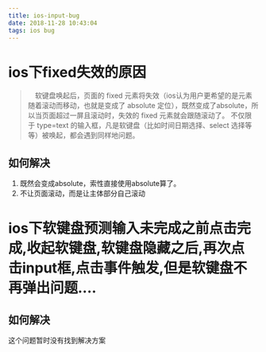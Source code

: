 ```yaml
---
title: ios-input-bug
date: 2018-11-28 10:43:04
tags: ios bug
---
```


# ios下fixed失效的原因

> 　软键盘唤起后，页面的 fixed 元素将失效（ios认为用户更希望的是元素随着滚动而移动，也就是变成了 absolute 定位），既然变成了absolute，所以当页面超过一屏且滚动时，失效的 fixed 元素就会跟随滚动了。
> 不仅限于 type=text 的输入框，凡是软键盘（比如时间日期选择、select 选择等等）被唤起，都会遇到同样地问题。

  ## 如何解决

  1. 既然会变成absolute，索性直接使用absolute算了。
  2. 不让页面滚动，而是让主体部分自己滚动




# ios下软键盘预测输入未完成之前点击完成,收起软键盘,软键盘隐藏之后,再次点击input框,点击事件触发,但是软键盘不再弹出问题....

  ## 如何解决

  这个问题暂时没有找到解决方案 